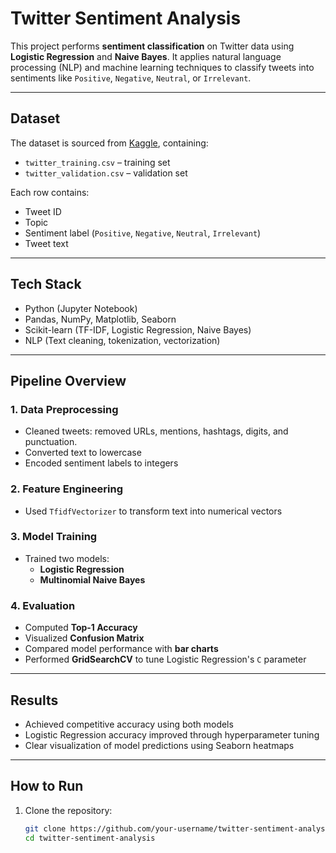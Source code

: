 # Twitter Sentiment Analysis

This project performs **sentiment classification** on Twitter data using **Logistic Regression** and **Naive Bayes**. It applies natural language processing (NLP) and machine learning techniques to classify tweets into sentiments like `Positive`, `Negative`, `Neutral`, or `Irrelevant`.

---

## Dataset

The dataset is sourced from [Kaggle](https://www.kaggle.com/), containing:

- `twitter_training.csv` – training set
- `twitter_validation.csv` – validation set

Each row contains:
- Tweet ID
- Topic
- Sentiment label (`Positive`, `Negative`, `Neutral`, `Irrelevant`)
- Tweet text

---

## Tech Stack

- Python (Jupyter Notebook)
- Pandas, NumPy, Matplotlib, Seaborn
- Scikit-learn (TF-IDF, Logistic Regression, Naive Bayes)
- NLP (Text cleaning, tokenization, vectorization)

---

## Pipeline Overview

### 1. Data Preprocessing
- Cleaned tweets: removed URLs, mentions, hashtags, digits, and punctuation.
- Converted text to lowercase
- Encoded sentiment labels to integers

### 2. Feature Engineering
- Used `TfidfVectorizer` to transform text into numerical vectors

### 3. Model Training
- Trained two models:
  - **Logistic Regression**
  - **Multinomial Naive Bayes**

### 4. Evaluation
- Computed **Top-1 Accuracy**
- Visualized **Confusion Matrix**
- Compared model performance with **bar charts**
- Performed **GridSearchCV** to tune Logistic Regression's `C` parameter

---

## Results

- Achieved competitive accuracy using both models
- Logistic Regression accuracy improved through hyperparameter tuning
- Clear visualization of model predictions using Seaborn heatmaps

---



## How to Run

1. Clone the repository:
   ```bash
   git clone https://github.com/your-username/twitter-sentiment-analysis.git
   cd twitter-sentiment-analysis
